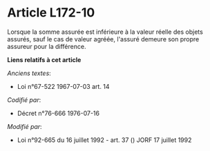 # Article L172-10

Lorsque la somme assurée est inférieure à la valeur réelle des objets assurés, sauf le cas de valeur agréée, l'assuré demeure
son propre assureur pour la différence.

**Liens relatifs à cet article**

_Anciens textes_:

  - Loi n°67-522 1967-07-03 art. 14

_Codifié par_:

  - Décret n°76-666 1976-07-16

_Modifié par_:

  - Loi n°92-665 du 16 juillet 1992 - art. 37 () JORF 17 juillet 1992
